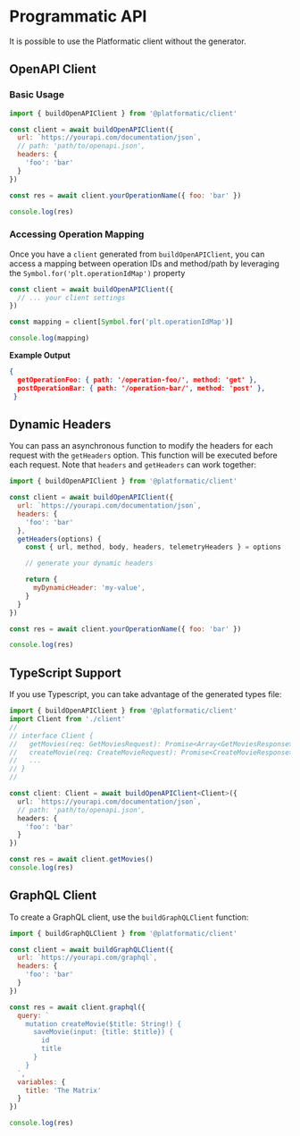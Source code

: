 # Programmatic API

It is possible to use the Platformatic client without the generator.

## OpenAPI Client

### Basic Usage

```js
import { buildOpenAPIClient } from '@platformatic/client'

const client = await buildOpenAPIClient({
  url: `https://yourapi.com/documentation/json`, 
  // path: 'path/to/openapi.json',
  headers: {
    'foo': 'bar'
  }
})

const res = await client.yourOperationName({ foo: 'bar' })

console.log(res)
```

### Accessing Operation Mapping

Once you have a `client` generated from `buildOpenAPIClient`, you can access a mapping between operation IDs and method/path by leveraging the `Symbol.for('plt.operationIdMap')` property

```js
const client = await buildOpenAPIClient({
  // ... your client settings
})

const mapping = client[Symbol.for('plt.operationIdMap')]

console.log(mapping)
```

**Example Output**
```json
{
  getOperationFoo: { path: '/operation-foo/', method: 'get' },
  postOperationBar: { path: '/operation-bar/', method: 'post' },
 }
```

## Dynamic Headers 

You can pass an asynchronous function to modify the headers for each request with the `getHeaders` option. This function will be executed before each request. Note that `headers` and `getHeaders` can work together:

```js
import { buildOpenAPIClient } from '@platformatic/client'

const client = await buildOpenAPIClient({
  url: `https://yourapi.com/documentation/json`, 
  headers: {
    'foo': 'bar'
  },
  getHeaders(options) {
    const { url, method, body, headers, telemetryHeaders } = options

    // generate your dynamic headers

    return {
      myDynamicHeader: 'my-value',
    }
  }
})

const res = await client.yourOperationName({ foo: 'bar' })

console.log(res)
```

## TypeScript Support 

If you use Typescript, you can take advantage of the generated types file:

```ts
import { buildOpenAPIClient } from '@platformatic/client'
import Client from './client'
//
// interface Client {
//   getMovies(req: GetMoviesRequest): Promise<Array<GetMoviesResponse>>;
//   createMovie(req: CreateMovieRequest): Promise<CreateMovieResponse>;
//   ...
// }
//

const client: Client = await buildOpenAPIClient<Client>({
  url: `https://yourapi.com/documentation/json`, 
  // path: 'path/to/openapi.json',
  headers: {
    'foo': 'bar'
  }
})

const res = await client.getMovies()
console.log(res)
```


## GraphQL Client

To create a GraphQL client, use the `buildGraphQLClient` function:

```js
import { buildGraphQLClient } from '@platformatic/client'

const client = await buildGraphQLClient({
  url: `https://yourapi.com/graphql`,
  headers: {
    'foo': 'bar'
  }
})

const res = await client.graphql({
  query: `
    mutation createMovie($title: String!) {
      saveMovie(input: {title: $title}) {
        id
        title
      }
    }
  `,
  variables: {
    title: 'The Matrix'
  }
})

console.log(res)
```
